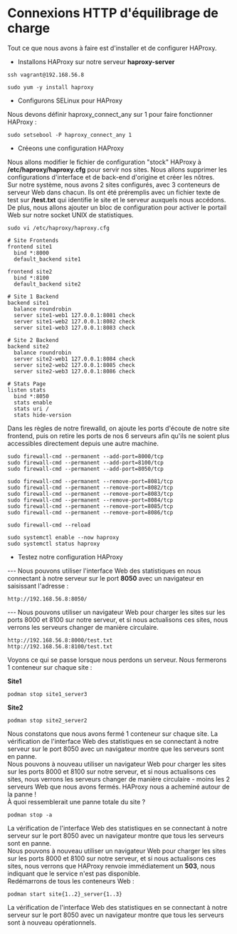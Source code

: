 # Connexions HTTP d'équilibrage de charge

Tout ce que nous avons à faire est d'installer et de configurer HAProxy.

- Installons HAProxy sur notre serveur **haproxy-server**
```
ssh vagrant@192.168.56.8
```

```
sudo yum -y install haproxy
```

- Configurons SELinux pour HAProxy

Nous devons définir haproxy_connect_any sur 1 pour faire fonctionner HAProxy :
```
sudo setsebool -P haproxy_connect_any 1
```

- Créeons une configuration HAProxy

Nous allons modifier le fichier de configuration "stock" HAProxy à **/etc/haproxy/haproxy.cfg** pour servir nos sites. Nous allons supprimer les configurations d'interface et de back-end d'origine et créer les nôtres.<br>
Sur notre système, nous avons 2 sites configurés, avec 3 conteneurs de serveur Web dans chacun. Ils ont été préremplis avec un fichier texte de test sur **/test.txt** qui identifie le site et le serveur auxquels nous accédons.<br>
De plus, nous allons ajouter un bloc de configuration pour activer le portail Web sur notre socket UNIX de statistiques.

```
sudo vi /etc/haproxy/haproxy.cfg
```

```
# Site Frontends
frontend site1
  bind *:8000
  default_backend site1

frontend site2
  bind *:8100
  default_backend site2

# Site 1 Backend
backend site1
  balance roundrobin
  server site1-web1 127.0.0.1:8081 check
  server site1-web2 127.0.0.1:8082 check
  server site1-web3 127.0.0.1:8083 check

# Site 2 Backend
backend site2
  balance roundrobin
  server site2-web1 127.0.0.1:8084 check
  server site2-web2 127.0.0.1:8085 check
  server site2-web3 127.0.0.1:8086 check

# Stats Page
listen stats
  bind *:8050
  stats enable
  stats uri /
  stats hide-version  
```

Dans les règles de notre firewalld, on ajoute les ports d'écoute de notre site frontend, puis on retire les ports de nos 6 serveurs afin qu'ils ne soient plus accessibles directement depuis une autre machine.

```
sudo firewall-cmd --permanent --add-port=8000/tcp
sudo firewall-cmd --permanent --add-port=8100/tcp
sudo firewall-cmd --permanent --add-port=8050/tcp

sudo firewall-cmd --permanent --remove-port=8081/tcp
sudo firewall-cmd --permanent --remove-port=8082/tcp
sudo firewall-cmd --permanent --remove-port=8083/tcp
sudo firewall-cmd --permanent --remove-port=8084/tcp
sudo firewall-cmd --permanent --remove-port=8085/tcp
sudo firewall-cmd --permanent --remove-port=8086/tcp

sudo firewall-cmd --reload
```

```
sudo systemctl enable --now haproxy
sudo systemctl status haproxy
```

- Testez notre configuration HAProxy

--- Nous pouvons utiliser l'interface Web des statistiques en nous connectant à notre serveur sur le port **8050** avec un navigateur en saisissant l'adresse :

```
http://192.168.56.8:8050/
```

--- Nous pouvons utiliser un navigateur Web pour charger les sites sur les ports 8000 et 8100 sur notre serveur, et si nous actualisons ces sites, nous verrons les serveurs changer de manière circulaire.

```
http://192.168.56.8:8000/test.txt
http://192.168.56.8:8100/test.txt
```

Voyons ce qui se passe lorsque nous perdons un serveur. Nous fermerons 1 conteneur sur chaque site : <br>

**Site1**
```
podman stop site1_server3
```

**Site2**
```
podman stop site2_server2
```

Nous constatons que nous avons fermé 1 conteneur sur chaque site.
La vérification de l'interface Web des statistiques en se connectant à notre serveur sur le port 8050 avec un navigateur montre que les serveurs sont en panne. <br>
Nous pouvons à nouveau utiliser un navigateur Web pour charger les sites sur les ports 8000 et 8100 sur notre serveur, et si nous actualisons ces sites, nous verrons les serveurs changer de manière circulaire - moins les 2 serveurs Web que nous avons fermés. HAProxy nous a acheminé autour de la panne ! <br>
À quoi ressemblerait une panne totale du site ? 

```
podman stop -a
```

La vérification de l'interface Web des statistiques en se connectant à notre serveur sur le port 8050 avec un navigateur montre que tous les serveurs sont en panne. <br>
Nous pouvons à nouveau utiliser un navigateur Web pour charger les sites sur les ports 8000 et 8100 sur notre serveur, et si nous actualisons ces sites, nous verrons que HAProxy renvoie immédiatement un **503**, nous indiquant que le service n'est pas disponible.<br>
Redémarrons de tous les conteneurs Web :

```
podman start site{1..2}_server{1..3}
```

La vérification de l'interface Web des statistiques en se connectant à notre serveur sur le port 8050 avec un navigateur montre que tous les serveurs sont à nouveau opérationnels.